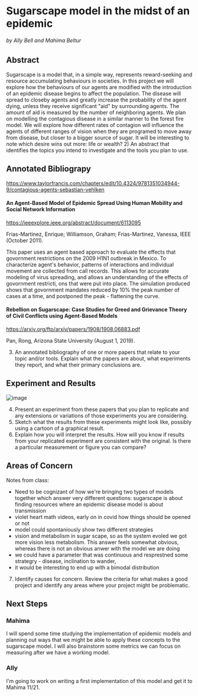 # Sugarscape model in the midst of an epidemic
###### by Ally Bell and Mahima Beltur

## Abstract
Sugarscape is a model that, in a simple way, represents reward-seeking and resource accumulating behaviours in societies. In this project we will explore how the behaviours of our agents are modified with the introduction of an epidemic disease begins to affect the population. The disease will spread to closeby agents and greatly increase the probability of the agent dying, unless they receive significant "aid" by surrounding agents. The amount of aid is measured by the number of neighboring agents. We plan on modelling the contagious disease in a similar manner to the forest fire model. We will explore how different rates of contagion will influence the agents of different ranges of vision when they are programed to move away from disease, but closer to a bigger source of sugar. It will be interesting to note which desire wins out more: life or wealth?
2) An abstract that identifies the topics you intend to investigate and the tools you plan to use.
## Annotated Bibliograpy
https://www.taylorfrancis.com/chapters/edit/10.4324/9781351034944-9/contagious-agents-sebastian-vehlken

#### An Agent-Based Model of Epidemic Spread Using Human Mobility and Social Network Information
https://ieeexplore.ieee.org/abstract/document/6113095

Frias-Martinez, Enrique; Williamson, Graham; Frias-Martinez, Vanessa, IEEE (October 2011).

This paper uses an agent based approach to evaluate the effects that govornment restrictions on the 2009 H1N1 outbreak in Mexico. To characterize agent's behavior, patterns of interactions and individual movement are collected from call records. This allows for accurate modeling of virus spreading, and allows an understanding of the effects of govornment restricti, ons that were put into place. The simulation produced shows that govornment mandates reduced by 10% the peak number of cases at a time, and postponed the peak - flattening the curve.

#### Rebellion on Sugarscape: Case Studies for Greed and Grievance Theory of Civil Conflicts using Agent-Based Models

https://arxiv.org/ftp/arxiv/papers/1908/1908.06883.pdf

Pan, Rong, Arizona State University (August 1, 2019).



3) An annotated bibliography of one or more papers that relate to your topic and/or tools.  Explain what the papers are about, what experiments they report, and what their primary conclusions are.
## Experiment and Results

![image](https://user-images.githubusercontent.com/42980963/142095021-285270c0-59ec-4542-87b9-8088455d1379.png)




4) Present an experiment from these papers that you plan to replicate and any extensions or variations of those experiments you are considering.
5) Sketch what the results from these experiments might look like, possibly using a cartoon of a graphical result.
6) Explain how you will interpret the results. How will you know if results from your replicated experiment are consistent with the original. Is there a particular measurement or figure you can compare?
## Areas of Concern

Notes from class:
- Need to be cognizant of how we're bringing two types of models together which answer very different questions: sugarscape is about finding resources where an epidemic disease model is about transmission
- violet heart math videos, early on in covid how things should be opened or not
- model could spontaniously show two different strategies
- vision and metabolism in sugar scape, so as the system evoled we got more vision less metabolism. This answer feels somewhat obvious, whereas there is not an obvious anwer with the model we are doing
- we could have a parameter that was continuous and resprestned some strategry - disease, inclination to wander, 
- it would be interesting to end up with a bimodal distribution

7) Identify causes for concern.  Review the criteria for what makes a good project and identify any areas where your project might be problematic.
## Next Steps
### Mahima
I will spend some time studying the implementation of epidemic models and planning out ways that we might be able to apply these concepts to the sugarscape model. I will also brainstorm some metrics we can focus on measuring after we have a working model.

### Ally
I'm going to work on writing a first implementation of this model and get it to Mahima 11/21.




